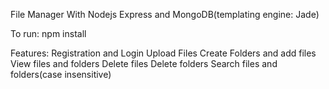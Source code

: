 File Manager With Nodejs Express and MongoDB(templating engine: Jade)

To run:
npm install

Features:
Registration and Login
Upload Files
Create Folders and add files
View files and folders
Delete files
Delete folders
Search files and folders(case insensitive)






